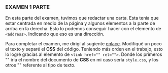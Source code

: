 ### EXAMEN 1 PARTE ###

En esta parte del examen, tuvimos que redactar una carta. Esta tenía que estar centrada en medio de la página y algunos elementos a la parte de arriba en la derecha. Esto lo podemos conseguir hacer con el elemento de `<address>`. Indicando que eso es una dirección. 

Para completar el examen, me dirigí al sugiente [enlace](https://github.com/mdn/learning-area/blob/master/html/introduction-to-html/marking-up-a-letter-finished/index.html "Click aquí para verlo"). Modifiqué un poco el texto y separé el **CSS** del código. Teniendo más orden en el trabajo, esto lo logré gracias al elemento de `<link href="" rel="">`. Donde los primeros "" iria el nombre del documento de **CSS** en mi caso sería `style.css`, y los otros "" referente al tipo de texto. 

